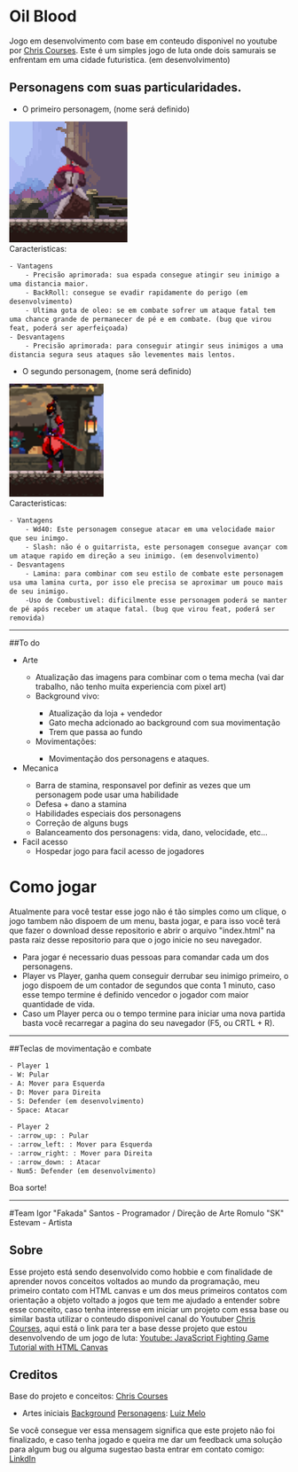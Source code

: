# Oil Blood
Jogo em desenvolvimento com base em conteudo disponivel no youtube por <a href="https://www.youtube.com/c/ChrisCourses">Chris Courses</a>.
Este é um simples jogo de luta onde dois samurais se enfrentam em uma cidade futuristica. (em desenvolvimento)

## Personagens com suas particularidades.
* O primeiro personagem, (nome será definido)

<img src="./img/share/pers1.png"></img><br>
Caracteristicas:<br>
<!--ts-->
    - Vantagens
        - Precisão aprimorada: sua espada consegue atingir seu inimigo a uma distancia maior.
        - BackRoll: consegue se evadir rapidamente do perigo (em desenvolvimento)
        - Ultima gota de oleo: se em combate sofrer um ataque fatal tem uma chance grande de permanecer de pé e em combate. (bug que virou feat, poderá ser aperfeiçoada)
    - Desvantagens
        - Precisão aprimorada: para conseguir atingir seus inimigos a uma distancia segura seus ataques são levementes mais lentos.
<!--te-->
* O segundo personagem, (nome será definido)

<img src ="./img/share/pers2.png"></img><br>
Caracteristicas:<br>
<!--ts-->
    - Vantagens
        - Wd40: Este personagem consegue atacar em uma velocidade maior que seu inimgo.
        - Slash: não é o guitarrista, este personagem consegue avançar com um ataque rapido em direção a seu inimigo. (em desenvolvimento)
    - Desvantagens
        - Lamina: para combinar com seu estilo de combate este personagem usa uma lamina curta, por isso ele precisa se aproximar um pouco mais de seu inimigo.
        -Uso de Combustivel: dificilmente esse personagem poderá se manter de pé após receber um ataque fatal. (bug que virou feat, poderá ser removida)
<!--te-->
<hr>
##To do
<ul>
<li>Arte</li>
<ul>
<li>Atualização das imagens para combinar com o tema mecha (vai dar trabalho, não tenho muita experiencia com pixel art)</li>
<li>Background vivo:</li>
<ul>
<li>Atualização da loja + vendedor</li>
<li>Gato mecha adcionado ao background com sua movimentação</li>
<li>Trem que passa ao fundo</li>
</ul>
<li>Movimentações:</li>
<ul>
<li>Movimentação dos personagens e ataques.
</ul>
</ul>
<li>Mecanica</li>
<ul>
<li>Barra de stamina, responsavel por definir as vezes que um personagem pode usar uma habilidade</li>
<li>Defesa + dano a stamina</li>
<li>Habilidades especiais dos personagens</li>
<li>Correção de alguns bugs</li>
<li>Balanceamento dos personagens: vida, dano, velocidade, etc...</li>
</ul>
<li>Facil acesso
<ul>
<li>Hospedar jogo para facil acesso de jogadores</li></ul></ul></ul></ul>

# Como jogar
Atualmente para você testar esse jogo não é tão simples como um clique, o jogo tambem não dispoem de um menu, basta jogar, e para isso você terá que fazer o download desse repositorio e abrir o arquivo "index.html" na pasta raiz desse repositorio para que o jogo inicie no seu navegador.
- Para jogar é necessario duas pessoas para comandar cada um dos personagens.
- Player vs Player, ganha quem conseguir derrubar seu inimigo primeiro, o jogo dispoem de um contador de segundos que conta 1 minuto, caso esse tempo termine é definido vencedor o jogador com maior quantidade de vida.
- Caso um Player perca ou o tempo termine para iniciar uma nova partida basta você recarregar a pagina do seu navegador (F5, ou CRTL + R).

<hr>
##Teclas de movimentação e combate

<!--ts-->
    - Player 1
    - W: Pular
    - A: Mover para Esquerda
    - D: Mover para Direita
    - S: Defender (em desenvolvimento)
    - Space: Atacar
<!--te-->
<!--ts-->
    - Player 2
    - :arrow_up: : Pular
    - :arrow_left: : Mover para Esquerda
    - :arrow_right: : Mover para Direita
    - :arrow_down: : Atacar
    - Num5: Defender (em desenvolvimento)
<!--te-->
Boa sorte!
<hr>
#Team
Igor "Fakada" Santos - Programador / Direção de Arte
Romulo "SK" Estevam - Artista

## Sobre
Esse projeto está sendo desenvolvido como hobbie e com finalidade de aprender novos conceitos voltados ao mundo da programação, meu primeiro contato com HTML canvas e um dos meus primeiros contatos com orientação a objeto voltado a jogos que tem me ajudado a entender sobre esse conceito, caso tenha interesse em iniciar um projeto com essa base ou similar basta utilizar o conteudo disponivel canal do Youtuber <a href="https://www.youtube.com/c/ChrisCourses">Chris Courses</a>, aqui está o link para ter a base desse projeto que estou desenvolvendo de um jogo de luta: <a href="https://www.youtube.com/watch?v=vyqbNFMDRGQ&t=481s">Youtube: JavaScript Fighting Game Tutorial with HTML Canvas</a>

## Creditos
Base do projeto e conceitos: <a href="https://www.youtube.com/c/ChrisCourses">Chris Courses</a>
- Artes iniciais
<a href="https://brullov.itch.io/oak-woods">Background</a>
<a href="https://luizmelo.itch.io">Personagens</a>: <a href="https://twitter.com/LuizGdeMelo">Luiz Melo</a>

Se você consegue ver essa mensagem significa que este projeto não foi finalizado, e caso tenha jogado e queira me dar um feedback uma solução para algum bug ou alguma sugestao basta entrar em contato comigo: <a href="https://www.linkedin.com/in/devsantos/">LinkdIn</a>
